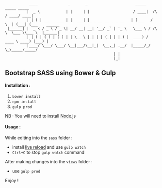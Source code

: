 ```
           ____              _       _                      _____          _____ _____          
          |  _ \            | |     | |                    / ____|  /\    / ____/ ____|         
  ______  | |_) | ___   ___ | |_ ___| |_ _ __ __ _ _ __   | (___   /  \  | (___| (___    ______ 
 |______| |  _ < / _ \ / _ \| __/ __| __| '__/ _` | '_ \   \___ \ / /\ \  \___ \\___ \  |______|
          | |_) | (_) | (_) | |_\__ \ |_| | | (_| | |_) |  ____) / ____ \ ____) |___) |         
          |____/ \___/ \___/ \__|___/\__|_|  \__,_| .__/  |_____/_/    \_\_____/_____/          
                                                  | |                                           
                                                  |_|                                           
```
## Bootstrap SASS using Bower & Gulp

#### Installation :

1. ```bower install``` 
2. ```npm install```
3. ```gulp prod```

NB : You will need to install <a href="https://nodejs.org/en/">Node.js</a>

#### Usage :
While editing into the ```sass``` folder :
+ install <a href="http://livereload.com/">live reload</a> and use ```gulp watch```
+ ```Ctrl+C``` to stop ```gulp watch``` command

After making changes into the ```views``` folder :
+ use ```gulp prod```

Enjoy !
